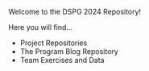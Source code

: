 Welcome to the DSPG 2024 Repository!

Here you will find...
  - Project Repositories
  - The Program Blog Repository
  - Team Exercises and Data
